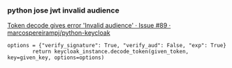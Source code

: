### python jose jwt invalid audience


[Token decode gives error 'Invalid audience' · Issue #89 · marcospereirampj/python-keycloak](https://github.com/marcospereirampj/python-keycloak/issues/89 "Token decode gives error 'Invalid audience' · Issue #89 · marcospereirampj/python-keycloak")


 

```
options = {"verify_signature": True, "verify_aud": False, "exp": True}
        return keycloak_instance.decode_token(given_token, key=given_key, options=options)

```
